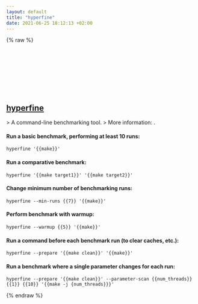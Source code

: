 ```yaml
---
layout: default
title: "hyperfine"
date: 2021-06-25 18:12:13 +02:00
---
```

{% raw %}
<h2 id="hyperfine">
  <a href="/en/common/hyperfine.html">hyperfine</a> <a href="#hyperfine"><svg class="icon">
    <use href="/assets/images/unicode_sprite.svg#link" />
  </svg></a>
</h2>
> A command-line benchmarking tool.
> More information: <https://github.com/sharkdp/hyperfine/>.

#### Run a basic benchmark, performing at least 10 runs:
```shell
hyperfine '{{make}}'
```
#### Run a comparative benchmark:
```shell
hyperfine '{{make target1}}' '{{make target2}}'
```
#### Change minimum number of benchmarking runs:
```shell
hyperfine --min-runs {{7}} '{{make}}'
```
#### Perform benchmark with warmup:
```shell
hyperfine --warmup {{5}} '{{make}}'
```
#### Run a command before each benchmark run (to clear caches, etc.):
```shell
hyperfine --prepare '{{make clean}}' '{{make}}'
```
#### Run a benchmark where a single parameter changes for each run:
```shell
hyperfine --prepare '{{make clean}}' --parameter-scan {{num_threads}} {{1}} {{10}} '{{make -j {num_threads}}}'
```
{% endraw %}